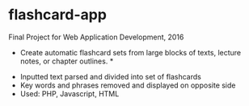 # flashcard-app
Final Project for Web Application Development, 2016 

* Create automatic flashcard sets from large blocks of texts, lecture notes, or chapter outlines. *

- Inputted text parsed and divided into set of flashcards 
- Key words and phrases removed and displayed on opposite side 
- Used: PHP, Javascript, HTML

